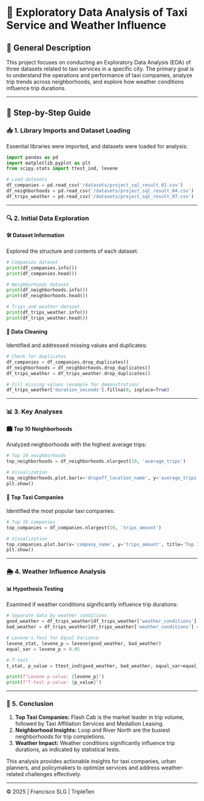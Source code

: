 # 🚕 **Exploratory Data Analysis of Taxi Service and Weather Influence**

## 📝 **General Description**
This project focuses on conducting an Exploratory Data Analysis (EDA) of three datasets related to taxi services in a specific city. The primary goal is to understand the operations and performance of taxi companies, analyze trip trends across neighborhoods, and explore how weather conditions influence trip durations. 

---

## 📂 **Step-by-Step Guide**

### 📥 **1. Library Imports and Dataset Loading**
Essential libraries were imported, and datasets were loaded for analysis:

```python
import pandas as pd
import matplotlib.pyplot as plt
from scipy.stats import ttest_ind, levene

# Load datasets
df_companies = pd.read_csv('/datasets/project_sql_result_01.csv')
df_neighborhoods = pd.read_csv('/datasets/project_sql_result_04.csv')
df_trips_weather = pd.read_csv('/datasets/project_sql_result_07.csv')
```

---

### 🔍 **2. Initial Data Exploration**

#### 🛠️ Dataset Information
Explored the structure and contents of each dataset:

```python
# Companies dataset
print(df_companies.info())
print(df_companies.head())

# Neighborhoods dataset
print(df_neighborhoods.info())
print(df_neighborhoods.head())

# Trips and weather dataset
print(df_trips_weather.info())
print(df_trips_weather.head())
```

#### 🔧 Data Cleaning
Identified and addressed missing values and duplicates:

```python
# Check for duplicates
df_companies = df_companies.drop_duplicates()
df_neighborhoods = df_neighborhoods.drop_duplicates()
df_trips_weather = df_trips_weather.drop_duplicates()

# Fill missing values (example for demonstration)
df_trips_weather['duration_seconds'].fillna(0, inplace=True)
```

---

### 📊 **3. Key Analyses**

#### 🏙️ Top 10 Neighborhoods
Analyzed neighborhoods with the highest average trips:

```python
# Top 10 neighborhoods
top_neighborhoods = df_neighborhoods.nlargest(10, 'average_trips')

# Visualization
top_neighborhoods.plot.bar(x='dropoff_location_name', y='average_trips', title='Top 10 Neighborhoods by Average Trips')
plt.show()
```

#### 🚕 Top Taxi Companies
Identified the most popular taxi companies:

```python
# Top 10 companies
top_companies = df_companies.nlargest(10, 'trips_amount')

# Visualization
top_companies.plot.bar(x='company_name', y='trips_amount', title='Top 10 Taxi Companies by Trips')
plt.show()
```

---

### 🌦️ **4. Weather Influence Analysis**

#### 📊 Hypothesis Testing
Examined if weather conditions significantly influence trip durations:

```python
# Separate data by weather conditions
good_weather = df_trips_weather[df_trips_weather['weather_conditions'] == 'Good']['duration_seconds']
bad_weather = df_trips_weather[df_trips_weather['weather_conditions'] == 'Bad']['duration_seconds']

# Levene's Test for Equal Variance
levene_stat, levene_p = levene(good_weather, bad_weather)
equal_var = levene_p > 0.05

# T-test
t_stat, p_value = ttest_ind(good_weather, bad_weather, equal_var=equal_var)

print(f"Levene p-value: {levene_p}")
print(f"T-test p-value: {p_value}")
```

---

### 🏁 **5. Conclusion**

1. **Top Taxi Companies:** Flash Cab is the market leader in trip volume, followed by Taxi Affiliation Services and Medallion Leasing.
2. **Neighborhood Insights:** Loop and River North are the busiest neighborhoods for trip completions.
3. **Weather Impact:** Weather conditions significantly influence trip durations, as indicated by statistical tests.

This analysis provides actionable insights for taxi companies, urban planners, and policymakers to optimize services and address weather-related challenges effectively.

---

© 2025 | Francisco SLG | TripleTen

